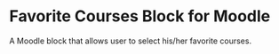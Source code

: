 Favorite Courses Block for Moodle
=================================

A Moodle block that allows user to select his/her favorite courses.

